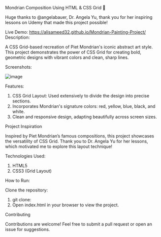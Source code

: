 Mondrian Composition Using HTML & CSS Grid 🎨

Huge thanks to @angelabauer, Dr. Angela Yu, thank you for her inspiring lessons on Udemy that made this project possible!

Live Demo: https://alisameed32.github.io/Mondrian-Painting-Project/
Description:

A CSS Grid-based recreation of Piet Mondrian's iconic abstract art style. This project demonstrates the power of CSS Grid for creating bold, geometric designs with vibrant colors and clean, sharp lines.

Screenshots:

![image](https://github.com/user-attachments/assets/e3b4d308-ab6a-483e-b3c3-073f0a0bf51f)

Features:

1. CSS Grid Layout: Used extensively to divide the design into precise sections.
2. Incorporates Mondrian's signature colors: red, yellow, blue, black, and white.
3. Clean and responsive design, adapting beautifully across screen sizes.

Project Inspiration

Inspired by Piet Mondrian’s famous compositions, this project showcases the versatility of CSS Grid. Thank you to Dr. Angela Yu for her lessons, which motivated me to explore this layout technique!

Technologies Used:

1. HTML5
2. CSS3 (Grid Layout)

How to Run:

Clone the repository:
1. git clone:  
2. Open index.html in your browser to view the project.

Contributing

Contributions are welcome! Feel free to submit a pull request or open an issue for suggestions.


